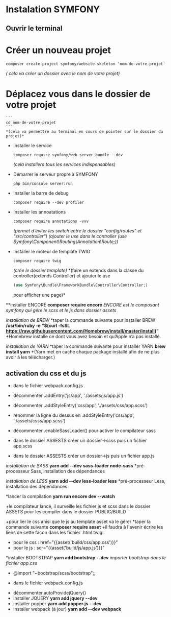 # Instalation SYMFONY

## Ouvrir le terminal

# Créer un nouveau projet
```
composer create-project symfony/website-skeleton 'nom-de-votre-projet'
```
*( cela va créer un dossier avec le nom de votre projet)*

# Déplacez vous dans le dossier de votre projet
	```
	cd nom-de-votre-projet
	```
	*(cela va permettre au terminal en cours de pointer sur le dossier du projet)*

- Installer le service
	```
	composer require symfony/web-server-bundle --dev
	```
	*(cela installera tous les services indispensables)*

- Démarrer le serveur propre à SYMFONY
	```
	php bin/console server:run
	```

- Installer la barre de debug
	```
	composer require --dev profiler
	```

- Installer les annoatations
	```
	composer require annotations -vvv
	```
	*(permet d'éviter les switch entre le dossier "config/routes" et "src/controller")*
	*(ajouter le use dans le controller (use Symfony\Component\Routing\Annotation\Route;))*

- Installer le moteur de template TWIG
	```
	composer require twig
	```
	*(crée le dossier template)*
	*(faire un extends dans la classe du controller(extends Controller) et ajouter le use
	```php
	(use Symfony\Bundle\FrameworkBundle\Controller\Controller;)
	```
	pour afficher une page)*

**installer ENCORE
**composer require encore**
*ENCORE est le composant symfony qui gère le scss et le js dans dossier assets*

*installation de BREW*
*taper la commande suivante pour installer BREW
**/usr/bin/ruby -e "$(curl -fsSL https://raw.githubusercontent.com/Homebrew/install/master/install)"**
+Homebrew installe ce dont vous avez besoin et qu’Apple n’a pas installé.

*installation de YARN*
*taper la commande suivante pour installer YARN
**brew install yarn**
+(Yarn met en cache chaque package installé afin de ne plus avoir à les télécharger.)

activation du css et du js
--
* dans le fichier webpack.config.js

+ décommenter .addEntry('js/app', './assets/js/app.js')
+ décommenter .addStyleEntry('css/app', './assets/css/app.scss')
+ renommer la ligne du dessus en .addStyleEntry('css/app', './assets/csss/app.scss')
+ décommenter .enableSassLoader() pour activer le compilateur sass

+ dans le dossier ASSESTS créer un dossier->scss puis un fichier app.scss
+ dans le dossier ASSESTS créer un dossier->js puis un fichier app.js

*installation de SASS*
**yarn add --dev sass-loader node-sass**
*pré-processeur Sass, installation des dépendances

*installation de LESS*
**yarn add --dev less-loader less**
*pré-processeur Less, installation des dépendances

*lancer la compilation
**yarn run encore dev --watch**

+le compilateur lancé, il surveille les fichier js et scss dans le dossier ASSETS pour les compiler dans le dossier PUBLIC/BUILD

+pour lier le css anisi que le js au template asset va le gérer
*taper la commande suivante
**composer require asset**
+il faudra à l'avenir écrire les liens de cette façon dans les fichier .html.twig:
- pour le css :  href="{{asset('build/css/app.css')}}"
- pour le js :  scr="{{asset('build/js/app.js')}}"


*installer BOOTSTRAP
**yarn add bootstrap --dev**
*importer bootstrap dans le fichier app.css*
+ @import "~bootstrap/scss/bootstrap";;

* dans le fichier webpack.config.js

+ décommenter.autoProvidejQuery()
+ installer JQUERY
**yarn add jquery --dev**
+ installer popper
**yarn add popper.js --dev**
+ installer webpack (à jour)
**yarn add --dev webpack**









